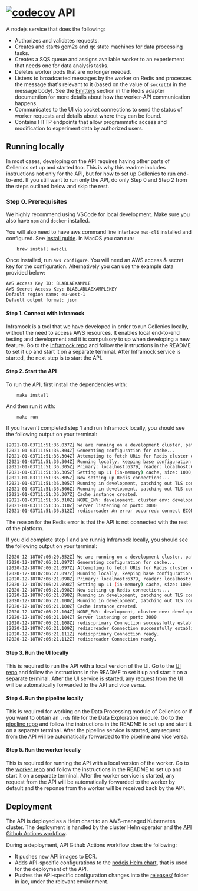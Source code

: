 [![codecov](https://codecov.io/gh/hms-dbmi-cellenics/api/branch/master/graph/badge.svg?token=hC9LshrTQm)](https://codecov.io/gh/hms-dbmi-cellenics/api)
API
======

A nodejs service that does the following:
- Authorizes and validates requests. 
- Creates and starts gem2s and qc state machines for data processing tasks.
- Creates a SQS queue and assigns available worker to an experiement that needs one for data analysis tasks.
- Deletes worker pods that are no longer needed.
- Listens to broadcasted messages by the worker on Redis and processes the message that's relevant to it (based on the value of `socketId` in the message body).
See the [Emitters](https://socket.io/docs/v4/redis-adapter/#emitter) section in the Redis adapter documention for more details about how the worker-API communication happens.
- Communicates to the UI via socket connections to send the status of worker requests and details about where they can be found.
- Contains HTTP endpoints that allow programmatic access and modification to experiment data by authorized users.

## Running locally

In most cases, developing on the API requires having other parts of Cellenics set up and started too. This is why this readme includes instructions not only for the API, but for how to set up Cellenics to run end-to-end. If you still want to run only the API, do only Step 0 and Step 2 from the steps outlined below and skip the rest.

### Step 0. Prerequisites

We highly recommend using VSCode for local development. Make sure you also have `npm` and `docker` installed.

You will also need to have aws command line interface `aws-cli` installed and configured. See [install guide](https://docs.aws.amazon.com/cli/latest/userguide/install-cliv2.html). In MacOS you can run:

        brew install awscli

Once installed, run `aws configure`. You will need an AWS access & secret key for the configuration. Alternatively you can use the example data provided below:

```bash
AWS Access Key ID: BLABLAEXAMPLE
AWS Secret Access Key: BLABLABLAEXAMPLEKEY
Default region name: eu-west-1
Default output format: json
```

#### Step 1. Connect with Inframock

Inframock is a tool that we have developed in order to run Cellenics locally, without the need to access AWS resources. It enables local end-to-end testing and development and it is compulsory to up when developing a new feature.
Go to the [Inframock repo](https://github.com/hms-dbmi-cellenics/inframock) and follow the instructions in the README to set it up and start it on a separate terminal.
After Inframock service is started, the next step is to start the API.

#### Step 2. Start the API

To run the API, first install the dependencies with:

        make install

And then run it with:

        make run

If you haven't completed step 1 and run Inframock locally, you should see the following output on your terminal:

```bash
[2021-01-03T11:51:36.037Z] We are running on a development cluster, patching AWS to use InfraMock endpoint...
[2021-01-03T11:51:36.304Z] Generating configuration for cache...
[2021-01-03T11:51:36.304Z] Attempting to fetch URLs for Redis cluster endpoints...
[2021-01-03T11:51:36.304Z] Running locally, keeping base configuration.
[2021-01-03T11:51:36.305Z] Primary: localhost:6379, reader: localhost:6379
[2021-01-03T11:51:36.305Z] Setting up L1 (in-memory) cache, size: 1000, TTL: 129600000
[2021-01-03T11:51:36.305Z] Now setting up Redis connections...
[2021-01-03T11:51:36.305Z] Running in development, patching out TLS connection.
[2021-01-03T11:51:36.306Z] Running in development, patching out TLS connection.
[2021-01-03T11:51:36.307Z] Cache instance created.
[2021-01-03T11:51:36.310Z] NODE_ENV: development, cluster env: development
[2021-01-03T11:51:36.310Z] Server listening on port: 3000
[2021-01-03T11:51:36.312Z] redis:reader An error occurred: connect ECONNREFUSED 127.0.0.1:6379
```
The reason for the Redis error is that the API is not connected with the rest of the platform.

If you did complete step 1 and are runnig Inframock locally, you should see the following output on your terminal:

```bash
[2020-12-18T07:06:20.852Z] We are running on a development cluster, patching AWS to use InfraMock endpoint...
[2020-12-18T07:06:21.097Z] Generating configuration for cache...
[2020-12-18T07:06:21.097Z] Attempting to fetch URLs for Redis cluster endpoints...
[2020-12-18T07:06:21.097Z] Running locally, keeping base configuration.
[2020-12-18T07:06:21.098Z] Primary: localhost:6379, reader: localhost:6379
[2020-12-18T07:06:21.098Z] Setting up L1 (in-memory) cache, size: 1000, TTL: 129600000
[2020-12-18T07:06:21.098Z] Now setting up Redis connections...
[2020-12-18T07:06:21.098Z] Running in development, patching out TLS connection.
[2020-12-18T07:06:21.100Z] Running in development, patching out TLS connection.
[2020-12-18T07:06:21.100Z] Cache instance created.
[2020-12-18T07:06:21.104Z] NODE_ENV: development, cluster env: development
[2020-12-18T07:06:21.104Z] Server listening on port: 3000
[2020-12-18T07:06:21.108Z] redis:primary Connection successfully established.
[2020-12-18T07:06:21.109Z] redis:reader Connection successfully established.
[2020-12-18T07:06:21.111Z] redis:primary Connection ready.
[2020-12-18T07:06:21.112Z] redis:reader Connection ready.
```

#### Step 3. Run the UI locally

This is required to run the API with a local version of the UI.
Go to the [UI repo](https://github.com/hms-dbmi-cellenics/ui) and follow the instructions in the README to set it up and start it on a separate terminal.
After the UI service is started, any request from the UI will be automatically forwarded to the API and vice versa.

#### Step 4. Run the pipeline locally

This is required for working on the Data Processing module of Cellenics or if you want to obtain an `.rds` file for the Data Exploration module.
Go to the [pipeline repo](https://github.com/hms-dbmi-cellenics/pipeline) and follow the instructions in the README to set up and start it on a separate terminal.
After the pipeline service is started, any request from the API will be automatically forwarded to the pipeline and vice versa.

#### Step 5. Run the worker locally

This is required for running the API with a local version of the worker.
Go to the [worker repo](https://github.com/hms-dbmi-cellenics/worker) and follow the instructions in the README to set up and start it on a separate terminal.
After the worker service is started, any request from the API will be automatically forwarded to the worker by default and the reponse from the worker will be received back by the API.

## Deployment

The API is deployed as a Helm chart to an AWS-managed Kubernetes cluster. The deployment is handled by the cluster Helm operator and the [API Github Actions workflow](https://github.com/hms-dbmi-cellenics/api/blob/master/.github/workflows/ci.yaml). 

During a deployment, API Github Actions workflow does the following:
- It pushes new API images to ECR.
- Adds API-specific configurations to the [nodejs Helm chart](https://github.com/hms-dbmi-cellenics/iac/tree/master/charts/nodejs), that is used for the deployment of the API. 
- Pushes the API-specific configuration changes into the [releases/](https://github.com/hms-dbmi-cellenics/iac/tree/master/releases) folder in iac, under the relevant environment.
